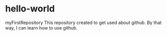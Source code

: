 # hello-world
myFirstRepository
This repository created to get used about github. By that way, I can learn how to use github.
